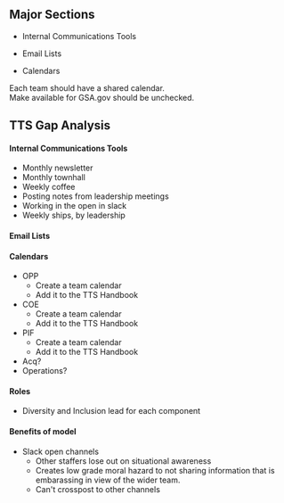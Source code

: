 


## Major Sections

* Internal Communications Tools

* Email Lists

* Calendars

Each team should have a shared calendar.  
Make available for GSA.gov should be unchecked.  


## TTS Gap Analysis 



#### Internal Communications Tools

* Monthly newsletter
* Monthly townhall
* Weekly coffee
* Posting notes from leadership meetings 
* Working in the open in slack 
* Weekly ships, by leadership


#### Email Lists



#### Calendars

* OPP
  * Create a team calendar 
  * Add it to the TTS Handbook
* COE
  * Create a team calendar 
  * Add it to the TTS Handbook
* PIF
  * Create a team calendar 
  * Add it to the TTS Handbook
* Acq? 
* Operations?







#### Roles 

* Diversity and Inclusion lead for each component





#### Benefits of model

* Slack open channels 
  * Other staffers lose out on situational awareness
  * Creates low grade moral hazard to not sharing information that is embarassing in view of the wider team.  
  * Can't crosspost to other channels 
